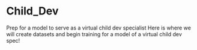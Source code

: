 # Child_Dev
Prep for a model to serve as a virtual child dev specialist
Here is where we will create datasets and begin training for a model of a virtual child dev spec!
